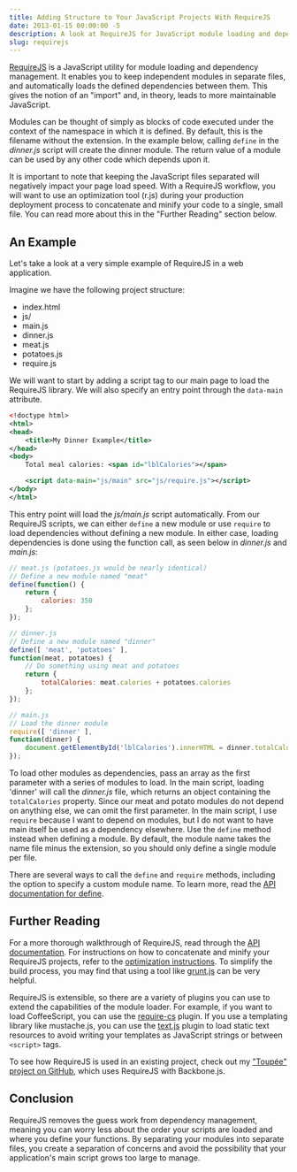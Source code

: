```yaml
---
title: Adding Structure to Your JavaScript Projects With RequireJS
date: 2013-01-15 00:00:00 -5
description: A look at RequireJS for JavaScript module loading and dependency management
slug: requirejs
---
```


[RequireJS](http://requirejs.org/) is a JavaScript utility for module loading and dependency management. It enables you to keep independent modules in separate files, and automatically loads the defined dependencies between them. This gives the notion of an "import" and, in theory, leads to more maintainable JavaScript.

Modules can be thought of simply as blocks of code executed under the context of the namespace in which it is defined. By default, this is the filename without the extension. In the example below, calling `define` in the _dinner.js_ script will create the dinner module. The return value of a module can be used by any other code which depends upon it.

It is important to note that keeping the JavaScript files separated will negatively impact your page load speed. With a RequireJS workflow, you will want to use an optimization tool (r.js) during your production deployment process to concatenate and minify your code to a single, small file. You can read more about this in the "Further Reading" section below.

## An Example

Let's take a look at a very simple example of RequireJS in a web application.

Imagine we have the following project structure:

* index.html
* js/
 * main.js
 * dinner.js
 * meat.js
 * potatoes.js
 * require.js

We will want to start by adding a script tag to our main page to load the RequireJS library. We will also specify an entry point through the `data-main` attribute.

```xml
<!doctype html>
<html>
<head>
    <title>My Dinner Example</title>
</head>
<body>
    Total meal calories: <span id="lblCalories"></span>

    <script data-main="js/main" src="js/require.js"></script>
</body>
</html>
```

This entry point will load the _js/main.js_ script automatically. From our RequireJS scripts, we can either `define` a new module or use `require` to load dependencies without defining a new module. In either case, loading dependencies is done using the function call, as seen below in _dinner.js_ and _main.js_:

```javascript
// meat.js (potatoes.js would be nearly identical)
// Define a new module named "meat"
define(function() {
    return {
        calories: 350
    };
});
```
```javascript
// dinner.js
// Define a new module named "dinner"
define([ 'meat', 'potatoes' ],
function(meat, potatoes) {
    // Do something using meat and potatoes
    return {
        totalCalories: meat.calories + potatoes.calories
    };
});
```
```javascript
// main.js
// Load the dinner module
require([ 'dinner' ],
function(dinner) {
    document.getElementById('lblCalories').innerHTML = dinner.totalCalories;
});
```

To load other modules as dependencies, pass an array as the first parameter with a series of modules to load. In the main script, loading 'dinner' will call the _dinner.js_ file, which returns an object containing the `totalCalories` property. Since our meat and potato modules do not depend on anything else, we can omit the first parameter. In the main script, I use `require` because I want to depend on modules, but I do not want to have main itself be used as a dependency elsewhere. Use the `define` method instead when defining a module. By default, the module name takes the name file minus the extension, so you should only define a single module per file.

There are several ways to call the `define` and `require` methods, including the option to specify a custom module name. To learn more, read the [API documentation for define](http://requirejs.org/docs/api.html#define).

## Further Reading

For a more thorough walkthrough of RequireJS, read through the [API documentation](http://requirejs.org/docs/api.html). For instructions on how to concatenate and minify your RequireJS projects, refer to the [optimization instructions](http://requirejs.org/docs/optimization.html). To simplify the build process, you may find that using a tool like [grunt.js](http://gruntjs.com/) can be very helpful.

RequireJS is extensible, so there are a variety of plugins you can use to extend the capabilities of the module loader. For example, if you want to load CoffeeScript, you can use the [require-cs](https://github.com/jrburke/require-cs) plugin. If you use a templating library like mustache.js, you can use the  [text.js](https://github.com/requirejs/text) plugin to load static text resources to avoid writing your templates as JavaScript strings or between `<script>` tags.

To see how RequireJS is used in an existing project, check out my ["Toupée" project on GitHub](https://github.com/aduth/Toupee), which uses RequireJS with Backbone.js.

## Conclusion

RequireJS removes the guess work from dependency management, meaning you can worry less about the order your scripts are loaded and where you define your functions. By separating your modules into separate files, you create a separation of concerns and avoid the possibility that your application's main script grows too large to manage.